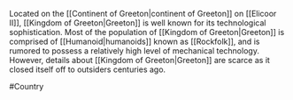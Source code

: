 Located on the <span class="political-bodies-places">[[Continent of Greeton|continent of Greeton]]</span> on <span class="political-bodies-places">[[Elicoor II]]</span>, <span class="political-bodies-places">[[Kingdom of Greeton|Greeton]]</span> is well known for its technological sophistication.  Most of the population of <span class="political-bodies-places">[[Kingdom of Greeton|Greeton]]</span> is comprised of <span class="races">[[Humanoid|humanoids]]</span> known as <span class="races">[[Rockfolk]]</span>, and is rumored to possess a relatively high level of mechanical technology.  However, details about <span class="political-bodies-places">[[Kingdom of Greeton|Greeton]]</span> are scarce as it closed itself off to outsiders centuries ago.

#Country